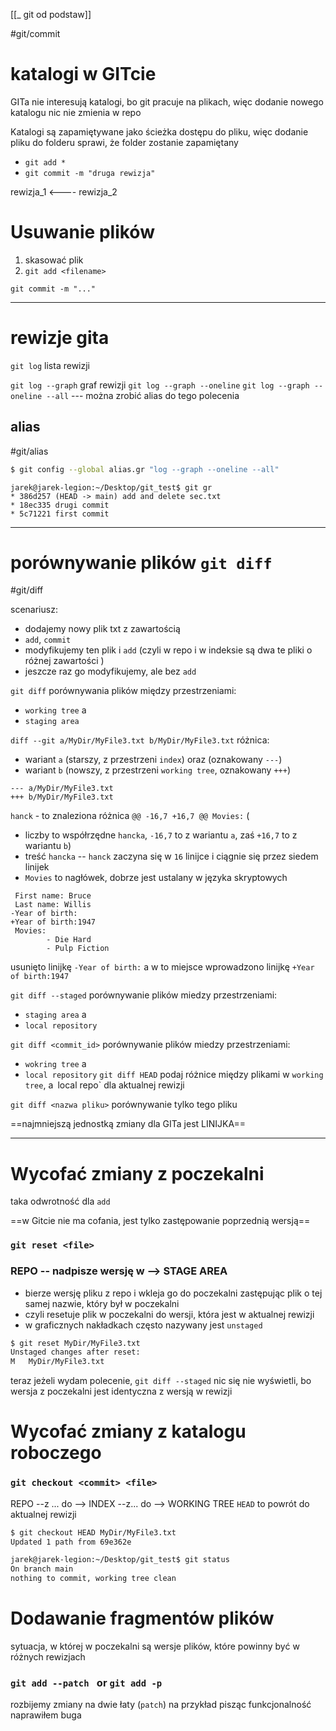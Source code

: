 [[_ git od podstaw]]

#git/commit 

# katalogi w GITcie
GITa nie interesują katalogi, bo git pracuje na plikach, więc dodanie nowego katalogu nic nie zmienia w repo

Katalogi są zapamiętywane jako ścieżka dostępu do pliku, więc dodanie pliku do folderu sprawi, że folder zostanie zapamiętany

- `git add *`
- `git commit -m "druga rewizja"`


rewizja_1 <---- rewizja_2


# Usuwanie plików

1. skasować plik
2. `git add <filename>`

`git commit -m "..."`


---
# rewizje gita

`git log` lista rewizji

`git log --graph` graf rewizji
`git log --graph --oneline`
`git log --graph --oneline --all` --- można zrobić alias do tego polecenia

## alias
#git/alias

```bash
$ git config --global alias.gr "log --graph --oneline --all"
```

```
jarek@jarek-legion:~/Desktop/git_test$ git gr
* 386d257 (HEAD -> main) add and delete sec.txt
* 18ec335 drugi commit
* 5c71221 first commit

```


---------
# porównywanie plików `git diff`
#git/diff

scenariusz:
- dodajemy nowy plik txt z zawartością
- `add`, `commit`
- modyfikujemy ten plik i `add` (czyli  w repo i w indeksie są dwa te pliki o różnej zawartości )
- jeszcze raz go modyfikujemy, ale bez `add`


`git diff` porównywania plików między przestrzeniami:
- `working tree` a 
- `staging area`

`diff --git a/MyDir/MyFile3.txt b/MyDir/MyFile3.txt`
różnica:
- wariant `a` (starszy, z przestrzeni `index`) oraz (oznakowany `---`)
- wariant `b` (nowszy, z przestrzeni `working tree`, oznakowany `+++`)
```
--- a/MyDir/MyFile3.txt
+++ b/MyDir/MyFile3.txt

```

`hanck` - to znaleziona różnica
`@@ -16,7 +16,7 @@ Movies:` (
- liczby to współrzędne `hancka`, `-16,7` to z wariantu `a`, zaś `+16,7` to z wariantu `b`)
- treść `hancka` -- `hanck` zaczyna się w `16` linijce i ciągnie się przez siedem linijek
- `Movies` to nagłówek, dobrze jest ustalany w języka skryptowych
```
 First name: Bruce
 Last name: Willis
-Year of birth:
+Year of birth:1947
 Movies:
        - Die Hard
        - Pulp Fiction

```
usunięto linijkę `-Year of birth:`
a w to miejsce wprowadzono linijkę `+Year of birth:1947`



`git diff --staged` porównywanie plików miedzy przestrzeniami:
- `staging area` a 
- `local repository`


`git diff <commit_id>` porównywanie plików miedzy przestrzeniami:
- `wokring tree` a 
- `local repository`
`git diff HEAD` podaj różnice między plikami w `working tree`, a` `local repo` dla aktualnej rewizji




`git diff <nazwa pliku>` porównywanie tylko tego pliku

==najmniejszą jednostką zmiany dla GITa jest LINIJKA==

-----
# Wycofać zmiany z poczekalni
taka odwrotność dla `add`

==w Gitcie nie ma cofania, jest tylko zastępowanie poprzednią wersją==

### `git reset <file>`
### REPO -- nadpisze wersję w --> STAGE AREA
- bierze wersję pliku z repo i wkleja go do poczekalni zastępując plik o tej samej nazwie, który był w poczekalni
- czyli resetuje plik w poczekalni do wersji, która jest w aktualnej rewizji
- w graficznych nakładkach często nazywany jest `unstaged`



```bash
$ git reset MyDir/MyFile3.txt
Unstaged changes after reset:
M	MyDir/MyFile3.txt

```
teraz jeżeli wydam polecenie, `git diff --staged` nic się nie wyświetli, bo
wersja z poczekalni jest identyczna z wersją w rewizji


# Wycofać zmiany z katalogu roboczego

### `git checkout <commit> <file>`
REPO --z ... do --> INDEX --z... do  --> WORKING TREE
`HEAD` to powrót do aktualnej rewizji

```bash
$ git checkout HEAD MyDir/MyFile3.txt
Updated 1 path from 69e362e

jarek@jarek-legion:~/Desktop/git_test$ git status
On branch main
nothing to commit, working tree clean
```


# Dodawanie fragmentów plików
sytuacja, w której w poczekalni są wersje plików, które powinny być w różnych rewizjach

### `git add --patch `  or `git add -p`
rozbijemy zmiany na dwie łaty (`patch`)
na przykład pisząc funkcjonalność naprawiłem buga







